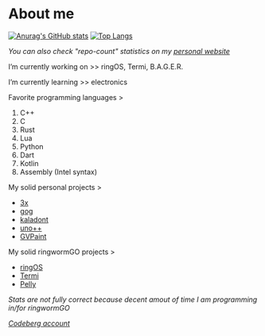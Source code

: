 # About me
[![Anurag's GitHub stats](https://github-readme-stats-andrej123456789s-projects.vercel.app/api?username=Andrej123456789&theme=gruvbox&include_all_commits=true&show=reviews)](https://github.com/anuraghazra/github-readme-stats)
[![Top Langs](https://github-readme-stats.vercel.app/api/top-langs/?username=Andrej123456789&theme=monokai&layout=compact&langs_count=5&size_weight=1&count_weight=0)](https://github.com/anuraghazra/github-readme-stats)

*You can also check "repo-count" statistics on my [personal website](https://andrej123456789.github.io/)*

I’m currently working on >> ringOS, Termi, B.A.G.E.R.

I’m currently learning >> electronics
      
Favorite programming languages >
   1. C++
   2. C
   3. Rust
   4. Lua
   5. Python
   6. Dart
   7. Kotlin
   8. Assembly (Intel syntax)
   
My solid personal projects >
- [3x](https://github.com/Andrej123456789/3x)
- [gog](https://github.com/Andrej123456789/gog)
- [kaladont](https://github.com/Andrej123456789/kaladont)
- [uno++](https://github.com/Andrej123456789/uno)
- [GVPaint](https://github.com/Andrej123456789/GVPaint)

My solid ringwormGO projects >
- [ringOS](https://github.com/ringwormGO-organization/ringOS)
- [Termi](https://github.com/ringwormGO-organization/Termi)
- [Pelly](https://github.com/ringwormGO-organization/Pelly)

*Stats are not fully correct because decent amout of time I am programming in/for ringwormGO*

*[Codeberg account](https://codeberg.org/Andrej123456789)*
